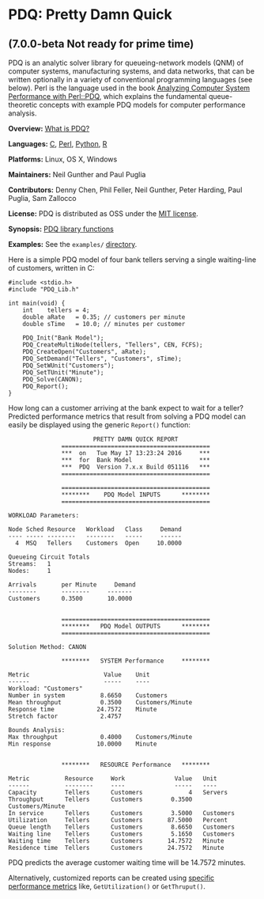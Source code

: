 # PDQ: Pretty Damn Quick 
## (7.0.0-beta Not ready for prime time)

PDQ is an analytic solver library for queueing-network models (QNM) of computer
systems, manufacturing systems, and data networks, that can be written
optionally in a variety of conventional programming languages (see below). 
Perl is the language used in the book 
[Analyzing Computer System Performance with Perl::PDQ](http://www.perfdynamics.com/iBook/ppa_new.html), 
which explains the fundamental queue-theoretic concepts with example PDQ models for 
computer performance analysis.

**Overview:**	[What is PDQ?](http://www.perfdynamics.com/Tools/PDQ.html)

**Languages:**	[C](https://en.wikibooks.org/wiki/C_Programming), 
[Perl](http://www.perfdynamics.com/Tools/PDQperl.html), 
[Python](http://www.perfdynamics.com/Tools/PDQpython.html), 
[R](http://www.perfdynamics.com/Tools/PDQ-R.html)

**Platforms:**	Linux, OS X, Windows

**Maintainers:** Neil Gunther and Paul Puglia

**Contributors:** Denny Chen, Phil Feller, Neil Gunther, Peter Harding, Paul Puglia, Sam Zallocco

**License:** PDQ is distributed as OSS under the [MIT license](https://en.wikipedia.org/wiki/MIT_License#License_terms).

**Synopsis:** [PDQ library functions](http://www.perfdynamics.com/Tools/PDQman.html)

**Examples:** See the `examples/` [directory](https://github.com/DrQz/pdq-qnm-pkg/tree/master/examples).

Here is a simple PDQ model of four bank tellers serving a single waiting-line of customers, 
written in C:
```
#include <stdio.h>
#include "PDQ_Lib.h"

int main(void) {
    int    tellers = 4;
    double aRate   = 0.35; // customers per minute
    double sTime   = 10.0; // minutes per customer

    PDQ_Init("Bank Model");
    PDQ_CreateMultiNode(tellers, "Tellers", CEN, FCFS);
    PDQ_CreateOpen("Customers", aRate);
    PDQ_SetDemand("Tellers", "Customers", sTime);
    PDQ_SetWUnit("Customers");
    PDQ_SetTUnit("Minute");
    PDQ_Solve(CANON);
    PDQ_Report();
}
```
How long can a customer arriving at the bank expect to wait for a teller? Predicted performance metrics that result from solving a PDQ model can easily be displayed
using the generic `Report()` function:
```
                        PRETTY DAMN QUICK REPORT         
               ==========================================
               ***  on   Tue May 17 13:23:24 2016     ***
               ***  for  Bank Model                   ***
               ***  PDQ  Version 7.x.x Build 051116   ***
               ==========================================

               ==========================================
               ********    PDQ Model INPUTS      ********
               ==========================================

WORKLOAD Parameters:

Node Sched Resource   Workload   Class     Demand
---- ----- --------   --------   -----     ------
  4  MSQ   Tellers    Customers  Open     10.0000

Queueing Circuit Totals
Streams:   1
Nodes:     1

Arrivals       per Minute     Demand 
--------       --------     -------
Customers      0.3500       10.0000


               ==========================================
               ********   PDQ Model OUTPUTS      ********
               ==========================================

Solution Method: CANON

               ********   SYSTEM Performance     ********

Metric                     Value    Unit
------                     -----    ----
Workload: "Customers"
Number in system          8.6650    Customers
Mean throughput           0.3500    Customers/Minute
Response time            24.7572    Minute
Stretch factor            2.4757

Bounds Analysis:
Max throughput            0.4000    Customers/Minute
Min response             10.0000    Minute


               ********   RESOURCE Performance   ********

Metric          Resource     Work              Value   Unit
------          --------     ----              -----   ----
Capacity        Tellers      Customers             4   Servers
Throughput      Tellers      Customers        0.3500   Customers/Minute
In service      Tellers      Customers        3.5000   Customers
Utilization     Tellers      Customers       87.5000   Percent
Queue length    Tellers      Customers        8.6650   Customers
Waiting line    Tellers      Customers        5.1650   Customers
Waiting time    Tellers      Customers       14.7572   Minute
Residence time  Tellers      Customers       24.7572   Minute
```
PDQ predicts the average customer waiting time will be 14.7572 minutes.

Alternatively, customized reports can be created using [specific performance metrics](http://www.perfdynamics.com/Tools/PDQman.html) 
like, `GetUtilization()` or `GetThruput()`.

